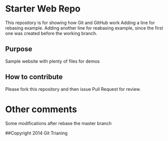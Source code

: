 # Starter Web Repo

This repository is for showing how Git and GitHub work
Adding a line for rebasing example.
Adding another line for reabasing example, since the first one was created before the working branch.

## Purpose

Sample website with plenty of files for demos

## How to contribute

Please fork this repository and then issue Pull Request for review.

# Other comments
Some modifications after rebase the master branch

##Copyright
2014 Git Trianing


